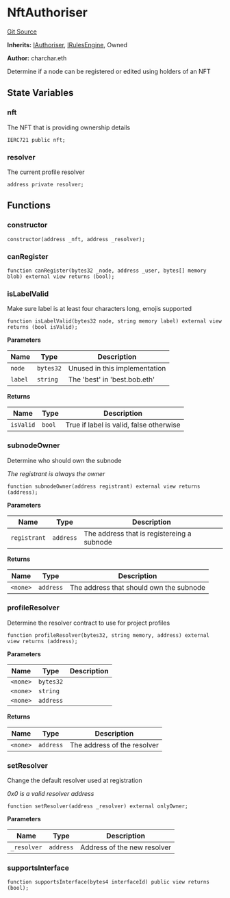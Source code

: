 # NftAuthoriser
[Git Source](https://github.com/me3-eth/protocol/blob/7b584c2e2f000cf0ce4649d2bd0bc874fd19925a/src/NftAuthoriser.sol)

**Inherits:**
[IAuthoriser](/src/IAuthoriser.sol/contract.IAuthoriser.md), [IRulesEngine](/src/IRulesEngine.sol/contract.IRulesEngine.md), Owned

**Author:**
charchar.eth

Determine if a node can be registered or edited using holders of an NFT


## State Variables
### nft
The NFT that is providing ownership details


```solidity
IERC721 public nft;
```


### resolver
The current profile resolver


```solidity
address private resolver;
```


## Functions
### constructor


```solidity
constructor(address _nft, address _resolver);
```

### canRegister


```solidity
function canRegister(bytes32 _node, address _user, bytes[] memory blob) external view returns (bool);
```

### isLabelValid

Make sure label is at least four characters long, emojis supported


```solidity
function isLabelValid(bytes32 node, string memory label) external view returns (bool isValid);
```
**Parameters**

|Name|Type|Description|
|----|----|-----------|
|`node`|`bytes32`|Unused in this implementation|
|`label`|`string`|The 'best' in 'best.bob.eth'|

**Returns**

|Name|Type|Description|
|----|----|-----------|
|`isValid`|`bool`|True if label is valid, false otherwise|


### subnodeOwner

Determine who should own the subnode

*The registrant is always the owner*


```solidity
function subnodeOwner(address registrant) external view returns (address);
```
**Parameters**

|Name|Type|Description|
|----|----|-----------|
|`registrant`|`address`|The address that is registereing a subnode|

**Returns**

|Name|Type|Description|
|----|----|-----------|
|`<none>`|`address`|The address that should own the subnode|


### profileResolver

Determine the resolver contract to use for project profiles


```solidity
function profileResolver(bytes32, string memory, address) external view returns (address);
```
**Parameters**

|Name|Type|Description|
|----|----|-----------|
|`<none>`|`bytes32`||
|`<none>`|`string`||
|`<none>`|`address`||

**Returns**

|Name|Type|Description|
|----|----|-----------|
|`<none>`|`address`|The address of the resolver|


### setResolver

Change the default resolver used at registration

*0x0 is a valid resolver address*


```solidity
function setResolver(address _resolver) external onlyOwner;
```
**Parameters**

|Name|Type|Description|
|----|----|-----------|
|`_resolver`|`address`|Address of the new resolver|


### supportsInterface


```solidity
function supportsInterface(bytes4 interfaceId) public view returns (bool);
```


